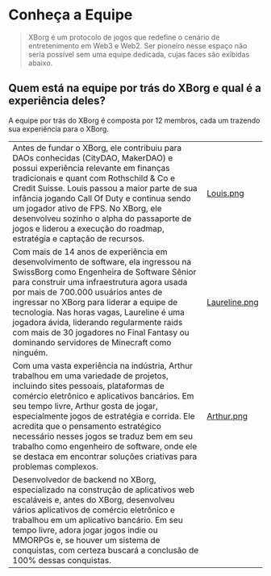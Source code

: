 # Conheça a Equipe

> XBorg é um protocolo de jogos que redefine o cenário de entretenimento em Web3 e Web2. Ser pioneiro nesse espaço não seria possível sem uma equipe dedicada, cujas faces são exibidas abaixo.

## Quem está na equipe por trás do XBorg e qual é a experiência deles?

A equipe por trás do XBorg é composta por 12 membros, cada um trazendo sua experiência para o XBorg.

| | |
|-|-|
|Antes de fundar o XBorg, ele contribuiu para DAOs conhecidas (CityDAO, MakerDAO) e possui experiência relevante em finanças tradicionais e quant com Rothschild & Co e Credit Suisse. Louis passou a maior parte de sua infância jogando Call Of Duty e continua sendo um jogador ativo de FPS. No XBorg, ele desenvolveu sozinho o alpha do passaporte de jogos e liderou a execução do roadmap, estratégia e captação de recursos.|[Louis.png](../.gitbook/assets/Louis.png)|
|Com mais de 14 anos de experiência em desenvolvimento de software, ela ingressou na SwissBorg como Engenheira de Software Sênior para construir uma infraestrutura agora usada por mais de 700.000 usuários antes de ingressar no XBorg para liderar a equipe de tecnologia. Nas horas vagas, Laureline é uma jogadora ávida, liderando regularmente raids com mais de 30 jogadores no Final Fantasy ou dominando servidores de Minecraft como ninguém.|[Laureline.png](../.gitbook/assets/Laureline.png)|
|Com uma vasta experiência na indústria, Arthur trabalhou em uma variedade de projetos, incluindo sites pessoais, plataformas de comércio eletrônico e aplicativos bancários. Em seu tempo livre, Arthur gosta de jogar, especialmente jogos de estratégia e corrida. Ele acredita que o pensamento estratégico necessário nesses jogos se traduz bem em seu trabalho como engenheiro de software, onde ele se destaca em encontrar soluções criativas para problemas complexos.|[Arthur.png](../.gitbook/assets/Arthur.png)|
|Desenvolvedor de backend no XBorg, especializado na construção de aplicativos web escaláveis e, antes do XBorg, desenvolveu vários aplicativos de comércio eletrônico e trabalhou em um aplicativo bancário. Em seu tempo livre, adora jogar jogos indie ou MMORPGs e, se houver um sistema de conquistas, com certeza buscará a conclusão de 100% dessas conquistas.| |


